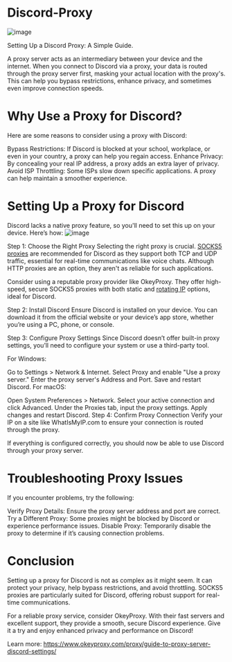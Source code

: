 # Discord-Proxy
![image](https://github.com/user-attachments/assets/4b150bd9-386b-43c8-aec5-3c4a4d4baf2e)

Setting Up a Discord Proxy: A Simple Guide.

A proxy server acts as an intermediary between your device and the internet. When you connect to Discord via a proxy, your data is routed through the proxy server first, masking your actual location with the proxy's. This can help you bypass restrictions, enhance privacy, and sometimes even improve connection speeds.

# Why Use a Proxy for Discord?
Here are some reasons to consider using a proxy with Discord:

Bypass Restrictions: If Discord is blocked at your school, workplace, or even in your country, a proxy can help you regain access.
Enhance Privacy: By concealing your real IP address, a proxy adds an extra layer of privacy.
Avoid ISP Throttling: Some ISPs slow down specific applications. A proxy can help maintain a smoother experience.

# Setting Up a Proxy for Discord
Discord lacks a native proxy feature, so you'll need to set this up on your device. Here’s how:
![image](https://github.com/user-attachments/assets/639bbbe2-674e-42f7-a743-78b9b2057272)

Step 1: Choose the Right Proxy
Selecting the right proxy is crucial. [SOCKS5 proxies](https://www.okeyproxy.com/) are recommended for Discord as they support both TCP and UDP traffic, essential for real-time communications like voice chats. Although HTTP proxies are an option, they aren't as reliable for such applications.

Consider using a reputable proxy provider like OkeyProxy. They offer high-speed, secure SOCKS5 proxies with both static and [rotating IP](https://www.okeyproxy.com/en/residential-proxies) options, ideal for Discord.

Step 2: Install Discord
Ensure Discord is installed on your device. You can download it from the official website or your device’s app store, whether you’re using a PC, phone, or console.

Step 3: Configure Proxy Settings
Since Discord doesn’t offer built-in proxy settings, you’ll need to configure your system or use a third-party tool.

For Windows:

Go to Settings > Network & Internet.
Select Proxy and enable "Use a proxy server."
Enter the proxy server's Address and Port.
Save and restart Discord.
For macOS:

Open System Preferences > Network.
Select your active connection and click Advanced.
Under the Proxies tab, input the proxy settings.
Apply changes and restart Discord.
Step 4: Confirm Proxy Connection
Verify your IP on a site like WhatIsMyIP.com to ensure your connection is routed through the proxy.

If everything is configured correctly, you should now be able to use Discord through your proxy server.

# Troubleshooting Proxy Issues
If you encounter problems, try the following:

Verify Proxy Details: Ensure the proxy server address and port are correct.
Try a Different Proxy: Some proxies might be blocked by Discord or experience performance issues.
Disable Proxy: Temporarily disable the proxy to determine if it’s causing connection problems.

# Conclusion
Setting up a proxy for Discord is not as complex as it might seem. It can protect your privacy, help bypass restrictions, and avoid throttling. SOCKS5 proxies are particularly suited for Discord, offering robust support for real-time communications.

For a reliable proxy service, consider OkeyProxy. With their fast servers and excellent support, they provide a smooth, secure Discord experience. Give it a try and enjoy enhanced privacy and performance on Discord!

Learn more: https://www.okeyproxy.com/proxy/guide-to-proxy-server-discord-settings/
